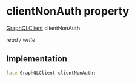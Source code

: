 


# clientNonAuth property







[GraphQLClient](https://pub.dev/documentation/graphql/5.1.3/graphql/GraphQLClient-class.html) clientNonAuth
  
_<span class="feature">read / write</span>_






## Implementation

```dart
late GraphQLClient clientNonAuth;
```







